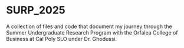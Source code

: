 # SURP_2025
A collection of files and code that document my journey through the Summer Undergraduate Research Program with the Orfalea College of Business at Cal Poly SLO under Dr. Ghodussi.
